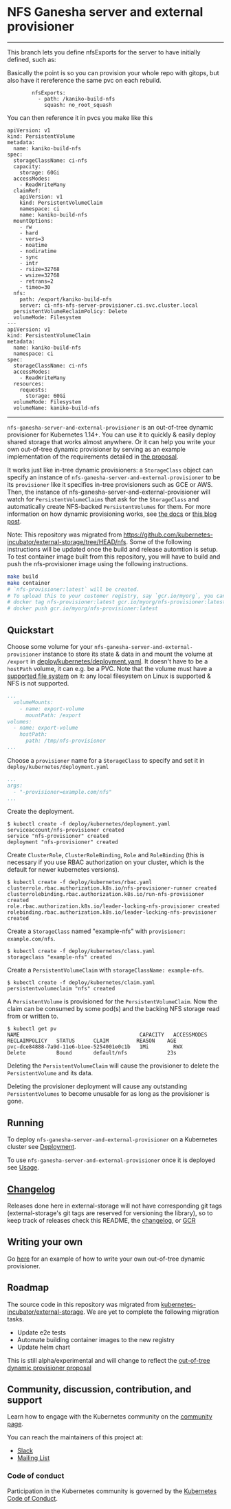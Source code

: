 # NFS Ganesha server and external provisioner

-----------

This branch lets you define nfsExports for the server to have initially defined, such as:

Basically the point is so you can provision your whole repo with gitops, but also have it rereference the same pvc on each rebuild.

```
        nfsExports:
          - path: /kaniko-build-nfs
            squash: no_root_squash
```

You can then reference it in pvcs you make like this

```
apiVersion: v1
kind: PersistentVolume
metadata:
  name: kaniko-build-nfs
spec:
  storageClassName: ci-nfs
  capacity:
    storage: 60Gi
  accessModes:
    - ReadWriteMany
  claimRef:
    apiVersion: v1
    kind: PersistentVolumeClaim
    namespace: ci
    name: kaniko-build-nfs
  mountOptions:
    - rw
    - hard
    - vers=3
    - noatime
    - nodiratime
    - sync
    - intr
    - rsize=32768
    - wsize=32768
    - retrans=2
    - timeo=30
  nfs:
    path: /export/kaniko-build-nfs
    server: ci-nfs-nfs-server-provisioner.ci.svc.cluster.local
  persistentVolumeReclaimPolicy: Delete
  volumeMode: Filesystem
---
apiVersion: v1
kind: PersistentVolumeClaim
metadata:
  name: kaniko-build-nfs
  namespace: ci
spec:
  storageClassName: ci-nfs
  accessModes:
    - ReadWriteMany
  resources:
    requests:
      storage: 60Gi
  volumeMode: Filesystem
  volumeName: kaniko-build-nfs
```

-----------

`nfs-ganesha-server-and-external-provisioner` is an out-of-tree dynamic provisioner for Kubernetes 1.14+. You can use it to quickly & easily deploy shared storage that works almost anywhere. Or it can help you write your own out-of-tree dynamic provisioner by serving as an example implementation of the requirements detailed in [the proposal](https://github.com/kubernetes/kubernetes/pull/30285). 

It works just like in-tree dynamic provisioners: a `StorageClass` object can specify an instance of `nfs-ganesha-server-and-external-provisioner` to be its `provisioner` like it specifies in-tree provisioners such as GCE or AWS. Then, the instance of nfs-ganesha-server-and-external-provisioner will watch for `PersistentVolumeClaims` that ask for the `StorageClass` and automatically create NFS-backed `PersistentVolumes` for them. For more information on how dynamic provisioning works, see [the docs](http://kubernetes.io/docs/user-guide/persistent-volumes/) or [this blog post](http://blog.kubernetes.io/2016/10/dynamic-provisioning-and-storage-in-kubernetes.html).

Note: This repository was migrated from https://github.com/kubernetes-incubator/external-storage/tree/HEAD/nfs. Some of the following instructions will be updated once the build and release automtion is setup. To test container image built from this repository, you will have to build and push the nfs-provisioner image using the following instructions.

```sh
make build
make container
# `nfs-provisioner:latest` will be created. 
# To upload this to your customer registry, say `gcr.io/myorg`, you can use
# docker tag nfs-provisioner:latest gcr.io/myorg/nfs-provisioner:latest
# docker push gcr.io/myorg/nfs-provisioner:latest
```

## Quickstart

Choose some volume for your `nfs-ganesha-server-and-external-provisioner` instance to store its state & data in and mount the volume at `/export` in [deploy/kubernetes/deployment.yaml](./deploy/kubernetes/deployment.yaml). It doesn't have to be a `hostPath` volume, it can e.g. be a PVC. Note that the volume must have a [supported file system](https://github.com/nfs-ganesha/nfs-ganesha/wiki/Fsalsupport#vfs) on it: any local filesystem on Linux is supported & NFS is not supported.

```yaml
...
  volumeMounts:
    - name: export-volume
      mountPath: /export
volumes:
  - name: export-volume
    hostPath:
      path: /tmp/nfs-provisioner
...
```

Choose a `provisioner` name for a `StorageClass` to specify and set it in `deploy/kubernetes/deployment.yaml`
```yaml
...
args:
  - "-provisioner=example.com/nfs"
...
```

Create the deployment.
```console
$ kubectl create -f deploy/kubernetes/deployment.yaml
serviceaccount/nfs-provisioner created
service "nfs-provisioner" created
deployment "nfs-provisioner" created
```

Create `ClusterRole`, `ClusterRoleBinding`, `Role` and `RoleBinding` (this is necessary if you use RBAC authorization on your cluster, which is the default for newer kubernetes versions).
```console
$ kubectl create -f deploy/kubernetes/rbac.yaml
clusterrole.rbac.authorization.k8s.io/nfs-provisioner-runner created
clusterrolebinding.rbac.authorization.k8s.io/run-nfs-provisioner created
role.rbac.authorization.k8s.io/leader-locking-nfs-provisioner created
rolebinding.rbac.authorization.k8s.io/leader-locking-nfs-provisioner created
```

Create a `StorageClass` named "example-nfs" with `provisioner: example.com/nfs`.
```console
$ kubectl create -f deploy/kubernetes/class.yaml
storageclass "example-nfs" created
```

Create a `PersistentVolumeClaim` with `storageClassName: example-nfs`.
```console
$ kubectl create -f deploy/kubernetes/claim.yaml
persistentvolumeclaim "nfs" created
```

A `PersistentVolume` is provisioned for the `PersistentVolumeClaim`. Now the claim can be consumed by some pod(s) and the backing NFS storage read from or written to.
```console
$ kubectl get pv
NAME                                       CAPACITY   ACCESSMODES   RECLAIMPOLICY   STATUS      CLAIM         REASON    AGE
pvc-dce84888-7a9d-11e6-b1ee-5254001e0c1b   1Mi        RWX           Delete          Bound       default/nfs             23s
```

Deleting the `PersistentVolumeClaim` will cause the provisioner to delete the `PersistentVolume` and its data.

Deleting the provisioner deployment will cause any outstanding `PersistentVolumes` to become unusable for as long as the provisioner is gone.

## Running

To deploy `nfs-ganesha-server-and-external-provisioner` on a Kubernetes cluster see [Deployment](docs/deployment.md).

To use `nfs-ganesha-server-and-external-provisioner` once it is deployed see [Usage](docs/usage.md).

## [Changelog](CHANGELOG.md)

Releases done here in external-storage will not have corresponding git tags (external-storage's git tags are reserved for versioning the library), so to keep track of releases check this README, the [changelog](CHANGELOG.md), or [GCR](https://gcr.io/k8s-staging-sig-storage/nfs-provisioner)

## Writing your own

Go [here](https://github.com/kubernetes-sigs/sig-storage-lib-external-provisioner/tree/HEAD/examples/hostpath-provisioner) for an example of how to write your own out-of-tree dynamic provisioner.

## Roadmap

The source code in this repository was migrated from [kubernetes-incubator/external-storage](https://github.com/kubernetes-incubator/external-storage/tree/HEAD/nfs). We are yet to complete the following migration tasks.
- Update e2e tests
- Automate building container images to the new registry
- Update helm chart

This is still alpha/experimental and will change to reflect the [out-of-tree dynamic provisioner proposal](https://github.com/kubernetes/kubernetes/pull/30285)

## Community, discussion, contribution, and support

Learn how to engage with the Kubernetes community on the [community page](http://kubernetes.io/community/).

You can reach the maintainers of this project at:

- [Slack](https://kubernetes.slack.com/messages/sig-storage)
- [Mailing List](https://groups.google.com/forum/#!forum/kubernetes-sig-storage)

### Code of conduct

Participation in the Kubernetes community is governed by the [Kubernetes Code of Conduct](code-of-conduct.md).
